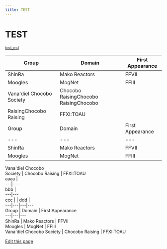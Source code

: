 ```yaml
---
title: TEST
---
```

#  TEST


<small class="github">[test_md](https://github.com/scovitin-vsevolod/test_md)</small>

Group | Domain | First Appearance  
---|---|---  
ShinRa | Mako Reactors | FFVII  
Moogles | MogNet | FFIII  
Vana'diel Chocobo Society | Chocobo RaisingChocobo RaisingChocobo
RaisingChocobo Raising | FFXI:TOAU  
Group | Domain | First Appearance  
---|---|---  
ShinRa | Mako Reactors | FFVII  
Moogles | MogNet | FFIII  
Vana'diel Chocobo  
Society | Chocobo Raising | FFXI:TOAU  
aaaa |  
---|---  
bbb |  
---|---  
ccc |  | ddd |  
---|---|---|---  
Group | Domain | First Appearance  
---|---|---  
ShinRa | Mako Reactors | FFVII  
Moogles | MogNet | FFIII  
Vana'diel Chocobo Society | Chocobo Raising | FFXI:TOAU

[Edit this page](https://github.com/scovitin-vsevolod/test_md/edit/master/readme.md)
